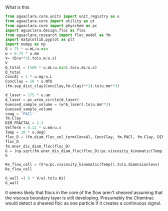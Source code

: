 What is this

```Python
from aguaclara.core.units import unit_registry as u
from aguaclara.core import utility as ut
from aguaclara.core import physchem as pc
import aguaclara.design.floc as floc
from aguaclara.research import floc_model as fm
import matplotlib.pyplot as plt
import numpy as np
Q = 75 * u.mL/u.min
w = 0.75 * u.mm
V= (Q/w**2).to(u.m/u.s)
V
Q_total = (500 * u.mL/u.min).to(u.mL/u.s)
Q_total
ConcAl = 1 * u.mg/u.L
ConcClay = 10 * u.NTU
(fm.sep_dist_clay(ConcClay,fm.Clay)**3).to(u.mm**3)

d_laser = 175 * u.um
A_laser = pc.area_circle(d_laser)
Guessed_sample_volume = (w*A_laser).to(u.mm**3)
Guessed_sample_volume
coag = 'PACl'
fm.Clay
DIM_FRACTAL = 2.3
VelTerm = 0.12 * u.mm/u.s
Temp = 20 * u.degC
floc_D = (fm.diam_floc_vel_term(ConcAl, ConcClay, fm.PACl, fm.Clay, DIM_FRACTAL, VelTerm, Temp)).to(u.um)
floc_D
fm.ener_dis_diam_floc(floc_D)
G = (np.sqrt(fm.ener_dis_diam_floc(floc_D)/pc.viscosity_kinematic(Temp))).to(u.Hz)
G

Re_flow_cell = (V*w/pc.viscosity_kinematic(Temp)).to(u.dimensionless)
Re_flow_cell

G_wall =( 8 * V/w).to(u.Hz)
G_wall
```
It seems likely that flocs in the core of the flow aren't sheared assuming that the viscous boundary layer is still developing.
Presumably the Chemtrac would detect a sheared floc as one particle if it creates a continuous signal.
